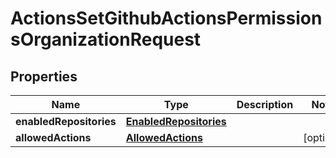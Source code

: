 
# ActionsSetGithubActionsPermissionsOrganizationRequest

## Properties
Name | Type | Description | Notes
------------ | ------------- | ------------- | -------------
**enabledRepositories** | [**EnabledRepositories**](EnabledRepositories.md) |  | 
**allowedActions** | [**AllowedActions**](AllowedActions.md) |  |  [optional]



